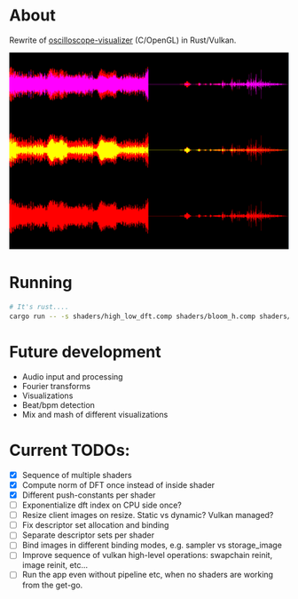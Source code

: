 # About

Rewrite of [oscilloscope-visualizer](https://github.com/alexd2580/oscilloscope-visualizer) (C/OpenGL) in Rust/Vulkan.

![current snapshot](./snapshot.png)

# Running

```bash
# It's rust....
cargo run -- -s shaders/high_low_dft.comp shaders/bloom_h.comp shaders/bloom_v.comp shaders/bloom_combine.comp
```

# Future development

* Audio input and processing
* Fourier transforms
* Visualizations
* Beat/bpm detection
* Mix and mash of different visualizations

# Current TODOs:

- [x] Sequence of multiple shaders
- [x] Compute norm of DFT once instead of inside shader
- [x] Different push-constants per shader
- [ ] Exponentialize dft index on CPU side once?
- [ ] Resize client images on resize. Static vs dynamic? Vulkan managed?
- [ ] Fix descriptor set allocation and binding
- [ ] Separate descriptor sets per shader
- [ ] Bind images in different binding modes, e.g. sampler vs storage_image
- [ ] Improve sequence of vulkan high-level operations: swapchain reinit, image reinit, etc...
- [ ] Run the app even without pipeline etc, when no shaders are working from the get-go.
